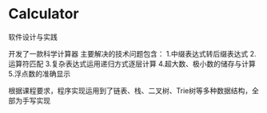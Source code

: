 # Calculator
软件设计与实践

开发了一款科学计算器
主要解决的技术问题包含：
    1.中缀表达式转后缀表达式
    2.运算符匹配
    3.复杂表达式运用递归方式逐层计算
    4.超大数、极小数的储存与计算
    5.浮点数的准确显示

根据课程要求，程序实现运用到了链表、栈、二叉树、Trie树等多种数据结构，全部为手写实现
